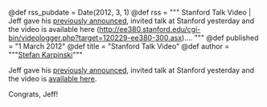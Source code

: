 @def rss_pubdate = Date(2012, 3, 1)
@def rss = """ Stanford Talk Video | Jeff gave his [previously announced](/blog/2012/02/talk-announcement/), invited talk at Stanford yesterday and the video is available here (http://ee380.stanford.edu/cgi-bin/videologger.php?target=120229-ee380-300.asx).... """
@def published = "1 March 2012"
@def title = "Stanford Talk Video"
@def author = """<a href="http://karpinski.org/">Stefan Karpinski</a>"""

Jeff gave his [previously announced](blog/2012/02/talk-announcement/), invited talk at Stanford yesterday and the video is [available here](http://ee380.stanford.edu/cgi-bin/videologger.php?target=120229-ee380-300.asx).

Congrats, Jeff!
